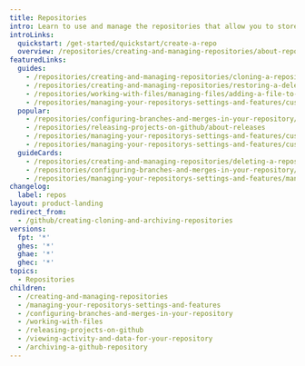 ```yaml
---
title: Repositories
intro: Learn to use and manage the repositories that allow you to store and collaborate on your project's code.
introLinks:
  quickstart: /get-started/quickstart/create-a-repo
  overview: /repositories/creating-and-managing-repositories/about-repositories
featuredLinks:
  guides:
    - /repositories/creating-and-managing-repositories/cloning-a-repository
    - /repositories/creating-and-managing-repositories/restoring-a-deleted-repository
    - /repositories/working-with-files/managing-files/adding-a-file-to-a-repository
    - /repositories/managing-your-repositorys-settings-and-features/customizing-your-repository/licensing-a-repository
  popular:
    - /repositories/configuring-branches-and-merges-in-your-repository/defining-the-mergeability-of-pull-requests/about-protected-branches
    - /repositories/releasing-projects-on-github/about-releases
    - /repositories/managing-your-repositorys-settings-and-features/customizing-your-repository/about-readmes
    - /repositories/managing-your-repositorys-settings-and-features/customizing-your-repository/about-code-owners
  guideCards:
    - /repositories/creating-and-managing-repositories/deleting-a-repository
    - /repositories/configuring-branches-and-merges-in-your-repository/defining-the-mergeability-of-pull-requests/managing-a-branch-protection-rule
    - /repositories/managing-your-repositorys-settings-and-features/managing-repository-settings/setting-repository-visibility
changelog:
  label: repos
layout: product-landing
redirect_from:
  - /github/creating-cloning-and-archiving-repositories
versions:
  fpt: '*'
  ghes: '*'
  ghae: '*'
  ghec: '*'
topics:
  - Repositories
children:
  - /creating-and-managing-repositories
  - /managing-your-repositorys-settings-and-features
  - /configuring-branches-and-merges-in-your-repository
  - /working-with-files
  - /releasing-projects-on-github
  - /viewing-activity-and-data-for-your-repository
  - /archiving-a-github-repository
---
```



